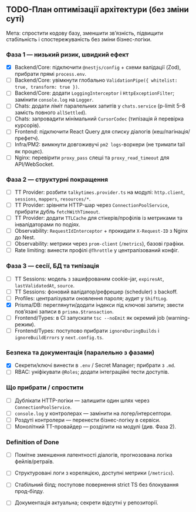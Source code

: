 ## TODO-План оптимізації архітектури (без зміни суті)

Мета: спростити кодову базу, зменшити звʼязність, підвищити стабільність і спостережуваність без зміни бізнес-логіки.

### Фаза 1 — низький ризик, швидкий ефект
- [x] Backend/Core: підключити `@nestjs/config` + схеми валідації (Zod), прибрати прямі `process.env`.
- [ ] Backend/Core: увімкнути глобально `ValidationPipe({ whitelist: true, transform: true })`.
- [ ] Backend/Core: додати `LoggingInterceptor` і `HttpExceptionFilter`; замінити `console.log` на `Logger`.
- [ ] Chats: додати ліміт паралельних запитів у `chats.service` (p-limit 5–8 замість повного `allSettled`).
- [ ] Chats: запровадити мінімальний `CursorCodec` (типізація й перевірка курсорів).
- [ ] Frontend: підключити React Query для списку діалогів (кеш/пагінація/префетч).
- [ ] Infra/PM2: вимкнути довгоживучі `pm2 logs`-воркери (не тримати tail як процес).
- [ ] Nginx: перевірити `proxy_pass` слеші та `proxy_read_timeout` для API/WebSocket.

### Фаза 2 — структурні покращення
- [ ] TT Provider: розбити `talkytimes.provider.ts` на модулі: `http.client`, `sessions`, `mappers`, `resources/*`.
- [ ] TT Provider: зрівняти HTTP-шар через `ConnectionPoolService`, прибрати дубль `fetchWithTimeout`.
- [ ] TT Provider: додати `TTLCache` для стікерів/профілів із метриками та інвалідаторами по подіях.
- [ ] Observability: `RequestIdInterceptor` + прокидати `X-Request-ID` з Nginx до Nest.
- [ ] Observability: метрики через `prom-client` (`/metrics`), базові графіки.
- [ ] Rate limiting: винести профілі `@Throttle` у централізований конфіг.

### Фаза 3 — сесії, БД та типізація
- [ ] TT Sessions: модель з зашифрованим cookie-jar, `expiresAt`, `lastValidatedAt`, `source`.
- [ ] TT Sessions: фоновий валідатор/рефрешер (scheduler) з backoff.
- [ ] Profiles: централізувати оновлення пароля; аудит у `ShiftLog`.
- [x] Prisma/DB: переглянути/додати індекси під ключові запити; звести повʼязані записи в `prisma.$transaction`.
- [ ] Frontend/Types: в CI запускати `tsc --noEmit` як окремий job (warning-режим).
- [ ] Frontend/Types: поступово прибрати `ignoreDuringBuilds` і `ignoreBuildErrors` у `next.config.ts`.

### Безпека та документація (паралельно з фазами)
- [x] Секрети/ключі винести в `.env` / Secret Manager; прибрати з `.md`.
- [ ] RBAC: уніфікувати `@Roles`; додати інтеграційні тести доступів.

### Що прибрати / спростити
- [ ] Дублікати HTTP-логіки — залишити один шлях через `ConnectionPoolService`.
- [ ] `console.log` у контролерах — замінити на логер/інтерсептори.
- [ ] Роздуті контролери — перенести бізнес-логіку в сервіси.
- [ ] Монолітний TT-провайдер — розділити на модулі (див. Фаза 2).

### Definition of Done
- [ ] Помітне зменшення латентності діалогів, прогнозована логіка фейлів/ретраїв.
- [ ] Структуровані логи з кореляцією, доступні метрики (`/metrics`).
- [ ] Стабільний білд; поступове повернення strict TS без блокування прод-білду.
- [ ] Документація актуальна; секрети відсутні у репозиторії.


